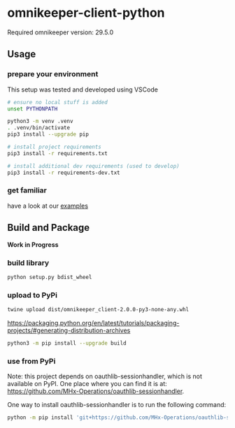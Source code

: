 # omnikeeper-client-python

Required omnikeeper version: 29.5.0

## Usage

### prepare your environment

This setup was tested and developed using VSCode

~~~bash
# ensure no local stuff is added
unset PYTHONPATH

python3 -m venv .venv
. .venv/bin/activate
pip3 install --upgrade pip

# install project requirements
pip3 install -r requirements.txt

# install additional dev requirements (used to develop)
pip3 install -r requirements-dev.txt
~~~

### get familiar

have a look at our [examples](examples/)

## Build and Package

**Work in Progress**

### build library

```bash
python setup.py bdist_wheel
```

### upload to PyPi

```bash
twine upload dist/omnikeeper_client-2.0.0-py3-none-any.whl
```

https://packaging.python.org/en/latest/tutorials/packaging-projects/#generating-distribution-archives

~~~bash
python3 -m pip install --upgrade build
~~~

### use from PyPi

Note: this project depends on oauthlib-sessionhandler, which is not available on PyPI. One place where you can find it is at: https://github.com/MHx-Operations/oauthlib-sessionhandler.

One way to install oauthlib-sessionhandler is to run the following command:

~~~bash
python -m pip install 'git+https://github.com/MHx-Operations/oauthlib-sessionhandler.git@8003354b8ff7dde7e0f454e84b154f2930b3e6cd'
~~~